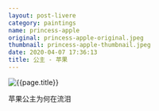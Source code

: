 ```yaml
---
layout: post-livere
category: paintings
name: princess-apple
original: princess-apple-original.jpeg
thumbnail: princess-apple-thumbnail.jpeg
date: 2020-04-07 17:36:13
title: 公主 - 苹果
---
```


![{{page.title}}](/gallery/{{page.category}}/{{page.original}})

苹果公主为何在流泪
